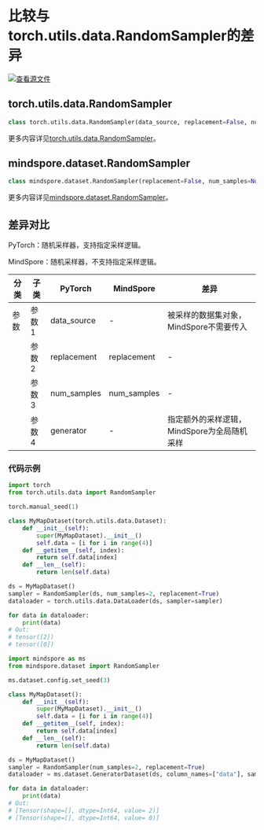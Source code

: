 # 比较与torch.utils.data.RandomSampler的差异

[![查看源文件](https://mindspore-website.obs.cn-north-4.myhuaweicloud.com/website-images/r2.2/resource/_static/logo_source.svg)](https://gitee.com/mindspore/docs/blob/r2.2/docs/mindspore/source_zh_cn/note/api_mapping/pytorch_diff/RandomSampler.md)

## torch.utils.data.RandomSampler

```python
class torch.utils.data.RandomSampler(data_source, replacement=False, num_samples=None, generator=None)
```

更多内容详见[torch.utils.data.RandomSampler](https://pytorch.org/docs/1.8.1/data.html#torch.utils.data.RandomSampler)。

## mindspore.dataset.RandomSampler

```python
class mindspore.dataset.RandomSampler(replacement=False, num_samples=None)
```

更多内容详见[mindspore.dataset.RandomSampler](https://mindspore.cn/docs/zh-CN/r2.2/api_python/dataset/mindspore.dataset.RandomSampler.html)。

## 差异对比

PyTorch：随机采样器，支持指定采样逻辑。

MindSpore：随机采样器，不支持指定采样逻辑。

| 分类 | 子类 |PyTorch | MindSpore | 差异 |
| --- | ---   | ---   | ---        |---  |
|参数 | 参数1 | data_source | -  | 被采样的数据集对象，MindSpore不需要传入 |
|     | 参数2 | replacement   | replacement |- |
|     | 参数3 | num_samples   | num_samples  |- |
|     | 参数4 | generator  | -  | 指定额外的采样逻辑，MindSpore为全局随机采样 |

### 代码示例

```python
import torch
from torch.utils.data import RandomSampler

torch.manual_seed(1)

class MyMapDataset(torch.utils.data.Dataset):
    def __init__(self):
        super(MyMapDataset).__init__()
        self.data = [i for i in range(4)]
    def __getitem__(self, index):
        return self.data[index]
    def __len__(self):
        return len(self.data)

ds = MyMapDataset()
sampler = RandomSampler(ds, num_samples=2, replacement=True)
dataloader = torch.utils.data.DataLoader(ds, sampler=sampler)

for data in dataloader:
    print(data)
# Out:
# tensor([2])
# tensor([0])
```

```python
import mindspore as ms
from mindspore.dataset import RandomSampler

ms.dataset.config.set_seed(3)

class MyMapDataset():
    def __init__(self):
        super(MyMapDataset).__init__()
        self.data = [i for i in range(4)]
    def __getitem__(self, index):
        return self.data[index]
    def __len__(self):
        return len(self.data)

ds = MyMapDataset()
sampler = RandomSampler(num_samples=2, replacement=True)
dataloader = ms.dataset.GeneratorDataset(ds, column_names=["data"], sampler=sampler)

for data in dataloader:
    print(data)
# Out:
# [Tensor(shape=[], dtype=Int64, value= 2)]
# [Tensor(shape=[], dtype=Int64, value= 0)]
```
